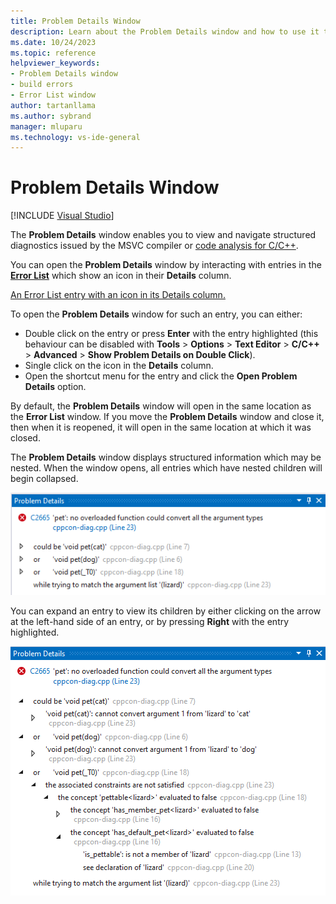 ```yaml
---
title: Problem Details Window
description: Learn about the Problem Details window and how to use it to navigate structured diagnostics.
ms.date: 10/24/2023
ms.topic: reference
helpviewer_keywords:
- Problem Details window
- build errors
- Error List window
author: tartanllama
ms.author: sybrand
manager: mluparu
ms.technology: vs-ide-general
---
```


# Problem Details Window

 [!INCLUDE [Visual Studio](~/includes/applies-to-version/vs-windows-only.md)]

The **Problem Details** window enables you to view and navigate structured diagnostics issued by the MSVC compiler or [code analysis for C/C++](https://learn.microsoft.com/en-us/cpp/code-quality/code-analysis-for-c-cpp-overview).

You can open the **Problem Details** window by interacting with entries in the [**Error List**](../../ide/reference/error-list.md) which show an icon in their **Details** column.

[An Error List entry with an icon in its Details column.](media/error-list-details-column.png)

To open the **Problem Details** window for such an entry, you can either:

- Double click on the entry or press **Enter** with the entry highlighted (this behaviour can be disabled with **Tools** > **Options** > **Text Editor** > **C/C++** > **Advanced** > **Show Problem Details on Double Click**).
- Single click on the icon in the **Details** column.
- Open the shortcut menu for the entry and click the **Open Problem Details** option.

By default, the **Problem Details** window will open in the same location as the **Error List** window. If you move the **Problem Details** window and close it, then when it is reopened, it will open in the same location at which it was closed.

The **Problem Details** window displays structured information which may be nested. When the window opens, all entries which have nested children will begin collapsed.

![The Problem Details window with all children collapsed](media/problem-details-collapsed.png)

You can expand an entry to view its children by either clicking on the arrow at the left-hand side of an entry, or by pressing **Right** with the entry highlighted.

![The Problem Details window with some children expanded](media/problem-details-expanded.png)




  
